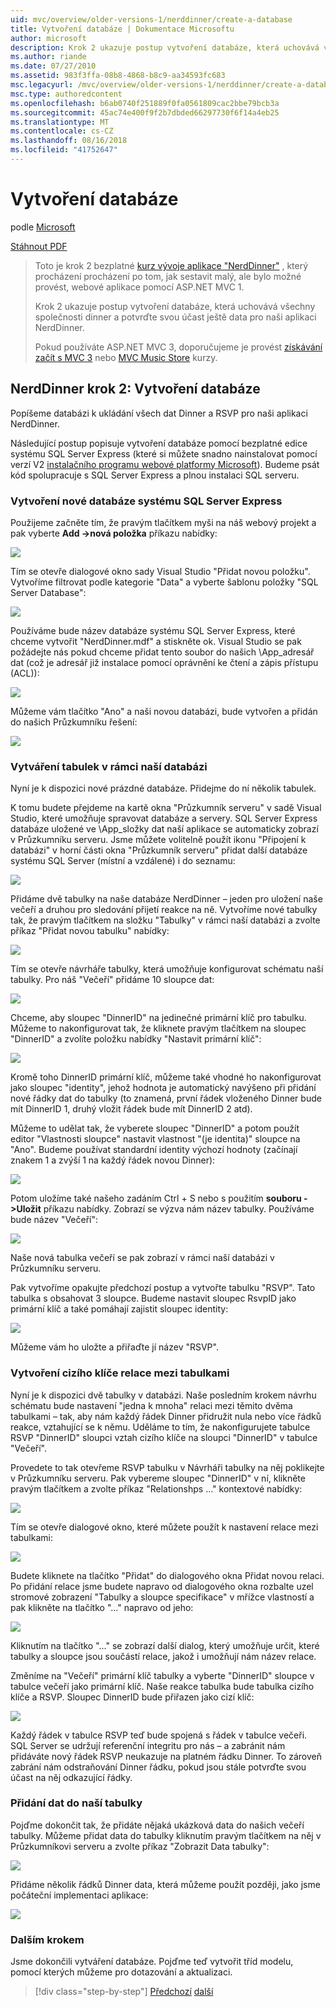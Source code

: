 ```yaml
---
uid: mvc/overview/older-versions-1/nerddinner/create-a-database
title: Vytvoření databáze | Dokumentace Microsoftu
author: microsoft
description: Krok 2 ukazuje postup vytvoření databáze, která uchovává všechny společnosti dinner a potvrďte svou účast ještě data pro naši aplikaci NerdDinner.
ms.author: riande
ms.date: 07/27/2010
ms.assetid: 983f3ffa-08b8-4868-b8c9-aa34593fc683
msc.legacyurl: /mvc/overview/older-versions-1/nerddinner/create-a-database
msc.type: authoredcontent
ms.openlocfilehash: b6ab0740f251889f0fa0561809cac2bbe79bcb3a
ms.sourcegitcommit: 45ac74e400f9f2b7dbded66297730f6f14a4eb25
ms.translationtype: MT
ms.contentlocale: cs-CZ
ms.lasthandoff: 08/16/2018
ms.locfileid: "41752647"
---
```

<a name="create-a-database"></a>Vytvoření databáze
====================
podle [Microsoft](https://github.com/microsoft)

[Stáhnout PDF](http://aspnetmvcbook.s3.amazonaws.com/aspnetmvc-nerdinner_v1.pdf)

> Toto je krok 2 bezplatné [kurz vývoje aplikace "NerdDinner"](introducing-the-nerddinner-tutorial.md) , který procházení procházení po tom, jak sestavit malý, ale bylo možné provést, webové aplikace pomocí ASP.NET MVC 1.
> 
> Krok 2 ukazuje postup vytvoření databáze, která uchovává všechny společnosti dinner a potvrďte svou účast ještě data pro naši aplikaci NerdDinner.
> 
> Pokud používáte ASP.NET MVC 3, doporučujeme je provést [získávání začít s MVC 3](../../older-versions/getting-started-with-aspnet-mvc3/cs/intro-to-aspnet-mvc-3.md) nebo [MVC Music Store](../../older-versions/mvc-music-store/mvc-music-store-part-1.md) kurzy.


## <a name="nerddinner-step-2-creating-the-database"></a>NerdDinner krok 2: Vytvoření databáze

Popíšeme databázi k ukládání všech dat Dinner a RSVP pro naši aplikaci NerdDinner.

Následující postup popisuje vytvoření databáze pomocí bezplatné edice systému SQL Server Express (které si můžete snadno nainstalovat pomocí verzí V2 [instalačního programu webové platformy Microsoft](https://www.microsoft.com/web/downloads/platform.aspx)). Budeme psát kód spolupracuje s SQL Server Express a plnou instalaci SQL serveru.

### <a name="creating-a-new-sql-server-express-database"></a>Vytvoření nové databáze systému SQL Server Express

Použijeme začněte tím, že pravým tlačítkem myši na náš webový projekt a pak vyberte **Add -&gt;nová položka** příkazu nabídky:

![](create-a-database/_static/image1.png)

Tím se otevře dialogové okno sady Visual Studio "Přidat novou položku". Vytvoříme filtrovat podle kategorie "Data" a vyberte šablonu položky "SQL Server Database":

![](create-a-database/_static/image2.png)

Používáme bude název databáze systému SQL Server Express, které chceme vytvořit "NerdDinner.mdf" a stiskněte ok. Visual Studio se pak požádejte nás pokud chceme přidat tento soubor do našich \App\_adresář dat (což je adresář již instalace pomocí oprávnění ke čtení a zápis přístupu (ACL)):

![](create-a-database/_static/image3.png)

Můžeme vám tlačítko "Ano" a naši novou databázi, bude vytvořen a přidán do našich Průzkumníku řešení:

![](create-a-database/_static/image4.png)

### <a name="creating-tables-within-our-database"></a>Vytváření tabulek v rámci naší databázi

Nyní je k dispozici nové prázdné databáze. Přidejme do ní několik tabulek.

K tomu budete přejdeme na kartě okna "Průzkumník serveru" v sadě Visual Studio, které umožňuje spravovat databáze a servery. SQL Server Express databáze uložené ve \App\_složky dat naší aplikace se automaticky zobrazí v Průzkumníku serveru. Jsme můžete volitelně použít ikonu "Připojení k databázi" v horní části okna "Průzkumník serveru" přidat další databáze systému SQL Server (místní a vzdálené) i do seznamu:

![](create-a-database/_static/image5.png)

Přidáme dvě tabulky na naše databáze NerdDinner – jeden pro uložení naše večeří a druhou pro sledování přijetí reakce na ně. Vytvoříme nové tabulky tak, že pravým tlačítkem na složku "Tabulky" v rámci naší databázi a zvolte příkaz "Přidat novou tabulku" nabídky:

![](create-a-database/_static/image6.png)

Tím se otevře návrháře tabulky, která umožňuje konfigurovat schématu naší tabulky. Pro náš "Večeří" přidáme 10 sloupce dat:

![](create-a-database/_static/image7.png)

Chceme, aby sloupec "DinnerID" na jedinečné primární klíč pro tabulku. Můžeme to nakonfigurovat tak, že kliknete pravým tlačítkem na sloupec "DinnerID" a zvolíte položku nabídky "Nastavit primární klíč":

![](create-a-database/_static/image8.png)

Kromě toho DinnerID primární klíč, můžeme také vhodné ho nakonfigurovat jako sloupec "identity", jehož hodnota je automatický navýšeno při přidání nové řádky dat do tabulky (to znamená, první řádek vloženého Dinner bude mít DinnerID 1, druhý vložit řádek bude mít DinnerID 2 atd).

Můžeme to udělat tak, že vyberete sloupec "DinnerID" a potom použít editor "Vlastnosti sloupce" nastavit vlastnost "(je identita)" sloupce na "Ano". Budeme používat standardní identity výchozí hodnoty (začínají znakem 1 a zvýší 1 na každý řádek novou Dinner):

![](create-a-database/_static/image9.png)

Potom uložíme také našeho zadáním Ctrl + S nebo s použitím **souboru -&gt;Uložit** příkazu nabídky. Zobrazí se výzva nám název tabulky. Používáme bude název "Večeří":

![](create-a-database/_static/image10.png)

Naše nová tabulka večeří se pak zobrazí v rámci naší databázi v Průzkumníku serveru.

Pak vytvoříme opakujte předchozí postup a vytvořte tabulku "RSVP". Tato tabulka s obsahovat 3 sloupce. Budeme nastavit sloupec RsvpID jako primární klíč a také pomáhají zajistit sloupec identity:

![](create-a-database/_static/image11.png)

Můžeme vám ho uložte a přiřaďte jí název "RSVP".

### <a name="setting-up-a-foreign-key-relationship-between-tables"></a>Vytvoření cizího klíče relace mezi tabulkami

Nyní je k dispozici dvě tabulky v databázi. Naše posledním krokem návrhu schématu bude nastavení "jedna k mnoha" relaci mezi těmito dvěma tabulkami – tak, aby nám každý řádek Dinner přidružit nula nebo více řádků reakce, vztahující se k němu. Uděláme to tím, že nakonfigurujete tabulce RSVP "DinnerID" sloupci vztah cizího klíče na sloupci "DinnerID" v tabulce "Večeří".

Provedete to tak otevřeme RSVP tabulku v Návrháři tabulky na něj poklikejte v Průzkumníku serveru. Pak vybereme sloupec "DinnerID" v ní, klikněte pravým tlačítkem a zvolte příkaz "Relationshps …" kontextové nabídky:

![](create-a-database/_static/image12.png)

Tím se otevře dialogové okno, které můžete použít k nastavení relace mezi tabulkami:

![](create-a-database/_static/image13.png)

Budete kliknete na tlačítko "Přidat" do dialogového okna Přidat novou relaci. Po přidání relace jsme budete napravo od dialogového okna rozbalte uzel stromové zobrazení "Tabulky a sloupce specifikace" v mřížce vlastností a pak klikněte na tlačítko "..." napravo od jeho:

![](create-a-database/_static/image14.png)

Kliknutím na tlačítko "..." se zobrazí další dialog, který umožňuje určit, které tabulky a sloupce jsou součástí relace, jakož i umožňují nám název relace.

Změníme na "Večeří" primární klíč tabulky a vyberte "DinnerID" sloupce v tabulce večeří jako primární klíč. Naše reakce tabulka bude tabulka cizího klíče a RSVP. Sloupec DinnerID bude přiřazen jako cizí klíč:

![](create-a-database/_static/image15.png)

Každý řádek v tabulce RSVP teď bude spojená s řádek v tabulce večeři. SQL Server se udržují referenční integritu pro nás – a zabránit nám přidáváte nový řádek RSVP neukazuje na platném řádku Dinner. To zároveň zabrání nám odstraňování Dinner řádku, pokud jsou stále potvrďte svou účast na něj odkazující řádky.

### <a name="adding-data-to-our-tables"></a>Přidání dat do naší tabulky

Pojďme dokončit tak, že přidáte nějaká ukázková data do našich večeří tabulky. Můžeme přidat data do tabulky kliknutím pravým tlačítkem na něj v Průzkumníkovi serveru a zvolte příkaz "Zobrazit Data tabulky":

![](create-a-database/_static/image16.png)

Přidáme několik řádků Dinner data, která můžeme použít později, jako jsme počáteční implementaci aplikace:

![](create-a-database/_static/image17.png)

### <a name="next-step"></a>Dalším krokem

Jsme dokončili vytváření databáze. Pojďme teď vytvořit tříd modelu, pomocí kterých můžeme pro dotazování a aktualizaci.

> [!div class="step-by-step"]
> [Předchozí](create-a-new-aspnet-mvc-project.md)
> [další](build-a-model-with-business-rule-validations.md)
